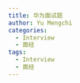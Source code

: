 ```yaml
---
title: 华为面试题
author: Yu Mengchi
categories:
  - Interview
  - 面经 
tags:
  - Interview
  - 面经
---
```

